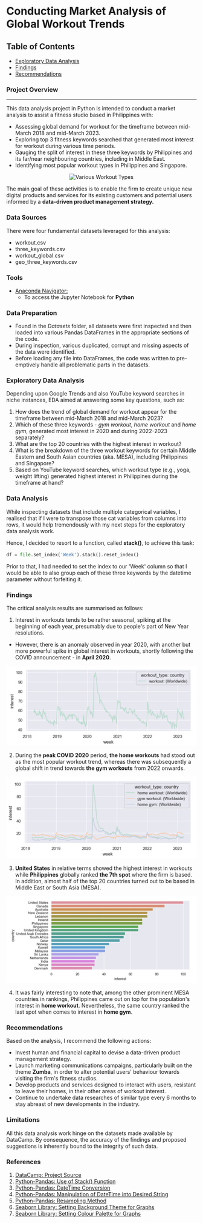 # Conducting Market Analysis of Global Workout Trends 

## Table of Contents

- [Exploratory Data Analysis](#exploratory-data-analysis)
- [Findings](#findings)
- [Recommendations](#recommendations)
  

### Project Overview
---

This data analysis project in Python is intended to conduct a market analysis to assist a fitness studio based in Philippines with:

- Assessing global demand for workout for the timeframe between mid-March 2018 and mid-March 2023.
- Exploring top 3 fitness keywords searched that generated most interest for workout during various time periods.
- Gauging the split of interest in these three keywords by Philippines and its far/near neighbouring countries, including in Middle East.
- Identifying most popular workout types in Philippines and Singapore.

<p align="center">
  <img src="https://github.com/OzzyGoylusun/Python.-Conducting-Market-Analysis-of-Global-Workout-Trends/blob/main/Visuals/Yoga%20Workout.jpeg"
 alt="Various Workout Types">
</p>

The main goal of these activities is to enable the firm to create unique new digital products and services for its existing customers and potential users informed by a **data-driven product management strategy.**

### Data Sources

There were four fundamental datasets leveraged for this analysis:

- workout.csv
- three_keywords.csv
- workout_global.csv
- geo_three_keywords.csv


### Tools

- [Anaconda Navigator: ](https://www.anaconda.com/download)
  - To access the Jupyter Notebook for **Python**


### Data Preparation

- Found in the *Datasets* folder, all datasets were first inspected and then loaded into various Pandas DataFrames in the appropriate sections of the code.
- During inspection, various duplicated, corrupt and missing aspects of the data were identified.
- Before loading any file into DataFrames, the code was written to pre-emptively handle all problematic parts in the datasets.


### Exploratory Data Analysis

Depending upon Google Trends and also YouTube keyword searches in niche instances, EDA aimed at answering some key questions, such as:

1.  How does the trend of global demand for workout appear for the timeframe between mid-March 2018 and mid-March 2023?
2.  Which of these three keywords - *gym workout*, *home workout* and *home gym*, generated most interest in 2020 and during 2022-2023 separately? 
3.  What are the top 20 countries with the highest interest in workout?
4.  What is the breakdown of the three workout keywords for certain Middle Eastern and South Asian countries (aka. MESA), including Philippines and Singapore?
5.  Based on YouTube keyword searches, which workout type (e.g., yoga, weight lifting) generated highest interest in Philippines during the timeframe at hand?


### Data Analysis

While inspecting datasets that include multiple categorical variables, I realised that if I were to transpose those cat variables from columns into rows, it would help tremendously with my next steps for the exploratory data analysis work.

Hence, I decided to resort to a function, called **stack()**, to achieve this task:

```python
df = file.set_index('Week').stack().reset_index()
```

Prior to that, I had needed to set the index to our 'Week' column so that I would be able to also group each of these three keywords by the datetime parameter without forfeiting it.

### Findings

The critical analysis results are summarised as follows:

1. Interest in workouts tends to be rather seasonal, spiking at the beginning of each year, presumably due to people's part of New Year resolutions.
  - However, there is an anomaly observed in year 2020, with another but more powerful spike in global interest in workouts, shortly following the COVID announcement - in **April 2020**.

<p align="center">
<img src="https://github.com/OzzyGoylusun/Data-Driven-Product-Management-for-Global-Workout/blob/main/Visuals/Global%20Interest%20in%20Workouts.png" alt="Global Interest in Workouts">
</p>
 
2. During the **peak COVID 2020** period, **the home workouts** had stood out as the most popular workout trend, whereas there was subsequently a global shift in trend towards **the gym workouts** from 2022 onwards.

<p align="center">
<img src="https://github.com/OzzyGoylusun/Data-Driven-Product-Management-for-Global-Workout/blob/main/Visuals/Interest%20in%20Type%20of%20Global%20Workouts.png" alt="Global Interest in Type of Workouts">
</p>

3. **United States** in relative terms showed the highest interest in workouts while **Philippines** globally ranked **the 7th spot** where the firm is based. In addition, almost half of the top 20 countries turned out to be based in Middle East or South Asia (MESA).

<p align="center">
<img src="https://github.com/OzzyGoylusun/Data-Driven-Product-Management-for-Global-Workout/blob/main/Visuals/Interest%20in%20Workout%20by%20Country.png" alt="Interest in Workout by Country">
</p>

4. It was fairly interesting to note that, among the other prominent MESA countries in rankings, Philippines came out on top for the population's interest in **home workout**. Nevertheless, the same country ranked the last spot when comes to interest in **home gym**.


### Recommendations

Based on the analysis, I recommend the following actions:

- Invest human and financial capital to devise a data-driven product management strategy.
- Launch marketing communications campaigns, particularly built on the theme **Zumba**, in order to alter potential users' behaviour towards visiting the firm's fitness studios.
- Develop products and services designed to interact with users, resistant to leave their homes, in their other areas of workout interest.
- Continue to undertake data researches of similar type every 6 months to stay abreast of new developments in the industry.

### Limitations

All this data analysis work hinge on the datasets made available by DataCamp. By consequence, the accuracy of the findings and proposed suggestions is inherently bound to the integrity of such data.

### References

1. [DataCamp: Project Source](https://app.datacamp.com/)
2. [Python-Pandas: Use of Stack() Function](https://sparkbyexamples.com/pandas/pandas-stack-function/)
4. [Python-Pandas: DateTime Conversion](https://stackoverflow.com/questions/30405413/pandas-extract-year-from-datetime-dfyear-dfdate-year-is-not-working)
5. [Python-Pandas: Manipulation of DateTime into Desired String](https://stackoverflow.com/questions/50188123/remove-days-from-pandas-datetimeindex)
6. [Python-Pandas: Resampling Method](https://stackoverflow.com/questions/71802964/difference-between-pandas-resample-m-and-ms)
7. [Seaborn Library: Setting Background Theme for Graphs](https://seaborn.pydata.org/generated/seaborn.set_style.html)
8. [Seaborn Library: Setting Colour Palette for Graphs](https://seaborn.pydata.org/generated/seaborn.color_palette.html)
